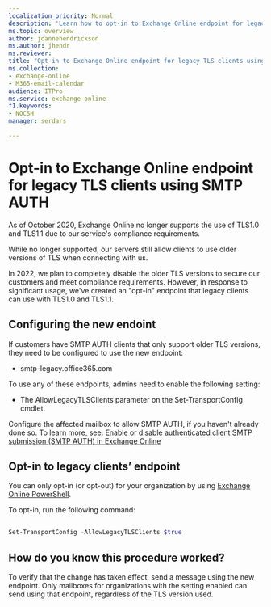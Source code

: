 ```yaml
---
localization_priority: Normal
description: 'Learn how to opt-in to Exchange Online endpoint for legacy TLS clients using SMTP AUTH.'
ms.topic: overview
author: joannehendrickson
ms.author: jhendr
ms.reviewer: 
title: "Opt-in to Exchange Online endpoint for legacy TLS clients using SMTP AUTH"
ms.collection: 
- exchange-online
- M365-email-calendar
audience: ITPro
ms.service: exchange-online
f1.keywords:
- NOCSH
manager: serdars

---
```

# Opt-in to Exchange Online endpoint for legacy TLS clients using SMTP AUTH
 
As of October 2020, Exchange Online no longer supports the use of TLS1.0 and TLS1.1 due to our service's compliance requirements. 

While no longer supported, our servers still allow clients to use older versions of TLS when connecting with us. 

In 2022, we plan to completely disable the older TLS versions to secure our customers and meet compliance requirements. However, in response to significant usage, we've created an "opt-in" endpoint that legacy clients can use with TLS1.0 and TLS1.1. 
 
## Configuring the new endoint

If customers have SMTP AUTH clients that only support older TLS versions, they need to be configured to use the new endpoint:
- smtp-legacy.office365.com 
 
To use any of these endpoints, admins need to enable the following setting:

- The AllowLegacyTLSClients parameter on the Set-TransportConfig cmdlet.

Configure the affected mailbox to allow SMTP AUTH, if you haven't already done so. To learn more, see: [Enable or disable authenticated client SMTP submission (SMTP AUTH) in Exchange Online](/microsoft.com/exchange/clients-and-mobile-in-exchange-online/authenticated-client-smtp-submission)

 
 
## Opt-in to legacy clients’ endpoint 

You can only opt-in (or opt-out) for your organization by using [Exchange Online PowerShell](/powershell/exchange/connect-to-exchange-online-powershell).

To opt-in, run the following command:

```PowerShell
 
Set-TransportConfig -AllowLegacyTLSClients $true

```

## How do you know this procedure worked?

To verify that the change has taken effect, send a message using the new endpoint. Only mailboxes for organizations with the setting enabled can send using that endpoint, regardless of the TLS version used. 
